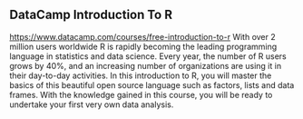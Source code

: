 ## DataCamp Introduction To R

https://www.datacamp.com/courses/free-introduction-to-r
With over 2 million users worldwide R is rapidly becoming the leading programming language in statistics and data science. Every year, the number of R users grows by 40%, and an increasing number of organizations are using it in their day-to-day activities.
In this introduction to R, you will master the basics of this beautiful open source language such as factors, lists and data frames. With the knowledge gained in this course, you will be ready to undertake your first very own data analysis.
